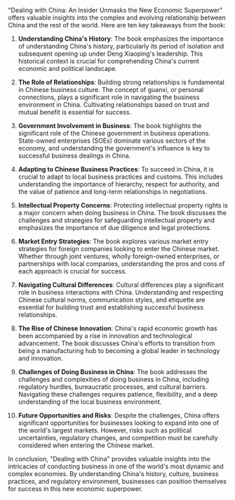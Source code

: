"Dealing with China: An Insider Unmasks the New Economic Superpower" offers valuable insights into the complex and evolving relationship between China and the rest of the world. Here are ten key takeaways from the book:

1. **Understanding China's History**: The book emphasizes the importance of understanding China's history, particularly its period of isolation and subsequent opening up under Deng Xiaoping's leadership. This historical context is crucial for comprehending China's current economic and political landscape.

2. **The Role of Relationships**: Building strong relationships is fundamental in Chinese business culture. The concept of guanxi, or personal connections, plays a significant role in navigating the business environment in China. Cultivating relationships based on trust and mutual benefit is essential for success.

3. **Government Involvement in Business**: The book highlights the significant role of the Chinese government in business operations. State-owned enterprises (SOEs) dominate various sectors of the economy, and understanding the government's influence is key to successful business dealings in China.

4. **Adapting to Chinese Business Practices**: To succeed in China, it is crucial to adapt to local business practices and customs. This includes understanding the importance of hierarchy, respect for authority, and the value of patience and long-term relationships in negotiations.

5. **Intellectual Property Concerns**: Protecting intellectual property rights is a major concern when doing business in China. The book discusses the challenges and strategies for safeguarding intellectual property and emphasizes the importance of due diligence and legal protections.

6. **Market Entry Strategies**: The book explores various market entry strategies for foreign companies looking to enter the Chinese market. Whether through joint ventures, wholly foreign-owned enterprises, or partnerships with local companies, understanding the pros and cons of each approach is crucial for success.

7. **Navigating Cultural Differences**: Cultural differences play a significant role in business interactions with China. Understanding and respecting Chinese cultural norms, communication styles, and etiquette are essential for building trust and establishing successful business relationships.

8. **The Rise of Chinese Innovation**: China's rapid economic growth has been accompanied by a rise in innovation and technological advancement. The book discusses China's efforts to transition from being a manufacturing hub to becoming a global leader in technology and innovation.

9. **Challenges of Doing Business in China**: The book addresses the challenges and complexities of doing business in China, including regulatory hurdles, bureaucratic processes, and cultural barriers. Navigating these challenges requires patience, flexibility, and a deep understanding of the local business environment.

10. **Future Opportunities and Risks**: Despite the challenges, China offers significant opportunities for businesses looking to expand into one of the world's largest markets. However, risks such as political uncertainties, regulatory changes, and competition must be carefully considered when entering the Chinese market.

In conclusion, "Dealing with China" provides valuable insights into the intricacies of conducting business in one of the world's most dynamic and complex economies. By understanding China's history, culture, business practices, and regulatory environment, businesses can position themselves for success in this new economic superpower.